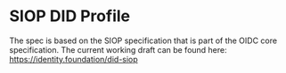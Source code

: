 # SIOP DID Profile

The spec is based on the SIOP specification that is part of the OIDC core specification.
The current working draft can be found here: https://identity.foundation/did-siop
